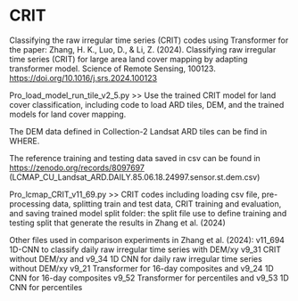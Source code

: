 # CRIT
Classifying the raw irregular time series (CRIT) codes using Transformer for the paper: 
Zhang, H. K., Luo, D., & Li, Z. (2024). Classifying raw irregular time series (CRIT) for large area land cover mapping by adapting transformer model. Science of Remote Sensing, 100123.
https://doi.org/10.1016/j.srs.2024.100123

Pro_load_model_run_tile_v2_5.py >> Use the trained CRIT model for land cover classification, including code to load ARD tiles, DEM, and the trained models for land cover mapping.


The DEM data defined in Collection-2 Landsat ARD tiles can be find in WHERE. 

The reference training and testing data saved in csv can be found in https://zenodo.org/records/8097697 (LCMAP_CU_Landsat_ARD.DAILY.85.06.18.24997.sensor.st.dem.csv)

Pro_lcmap_CRIT_v11_69.py  >> CRIT codes including loading csv file, pre-processing data, splitting train and test data, CRIT training and evaluation, and saving trained model
	split folder: the split file use to define training and testing split that generate the results in Zhang et al. (2024)


Other files used in comparison experiments in Zhang et al. (2024): 
	v11_694 1D-CNN to classify daily raw irregular time series with DEM/xy 
	v9_31 CRIT without DEM/xy and v9_34 1D CNN for daily raw irregular time series without DEM/xy 
	v9_21 Transformer for 16-day composites and v9_24 1D CNN for 16-day composites 
	v9_52 Transformer for percentiles and v9_53 1D CNN for percentiles
